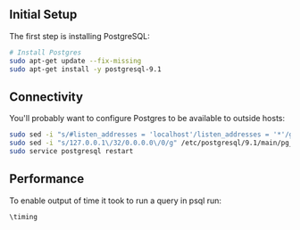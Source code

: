 Initial Setup
-------------

The first step is installing PostgreSQL:

```bash
# Install Postgres
sudo apt-get update --fix-missing
sudo apt-get install -y postgresql-9.1
```

Connectivity
------------

You'll probably want to configure Postgres to be available to outside hosts:

```bash
sudo sed -i "s/#listen_addresses = 'localhost'/listen_addresses = '*'/g" /etc/postgresql/9.1/main/postgresql.conf
sudo sed -i "s/127.0.0.1\/32/0.0.0.0\/0/g" /etc/postgresql/9.1/main/pg_hba.conf
sudo service postgresql restart
```

Performance
-----------

To enable output of time it took to run a query in psql run:

```
\timing
```
